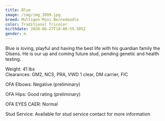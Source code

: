 ```yaml
---
title: Blue
image: /img/img_3899.jpg
breed: Multigen Mini Bernedoodle
color: Traditional Tricolor
birthdate: 2020-06-27T18:06:55.505Z
gender: m
---
```

Blue is loving, playful and having the best life with his guardian family the Olsens. He is our up and coming future stud, pending genetic and health testing.

Weight: 41 lbs\
Clearances: GM2, NCS, PRA, VWD 1 clear, DM carrier, FIC

OFA Elbows: Negative (preliminary)

OFA Hips: Good rating (preliminary)

OFA EYES CAER: Normal



Stud Service: Available for stud service contact for more information